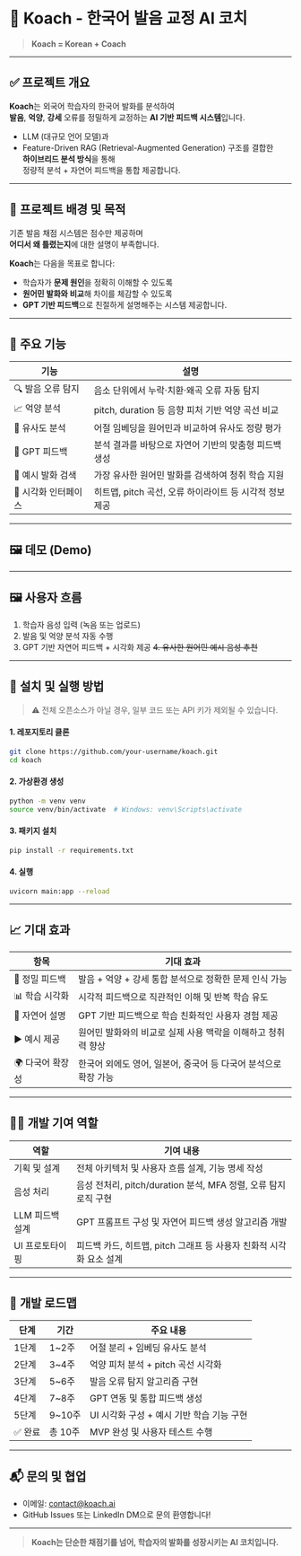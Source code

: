 # 🧠 Koach - 한국어 발음 교정 AI 코치

> **Koach = Korean + Coach**

---

## ✅ 프로젝트 개요

**Koach**는 외국어 학습자의 한국어 발화를 분석하여  
**발음**, **억양**, **강세** 오류를 정밀하게 교정하는 **AI 기반 피드백 시스템**입니다.

- LLM (대규모 언어 모델)과
- Feature-Driven RAG (Retrieval-Augmented Generation) 구조를 결합한  
  **하이브리드 분석 방식**을 통해  
  정량적 분석 + 자연어 피드백을 통합 제공합니다.

---

## 🎯 프로젝트 배경 및 목적

기존 발음 채점 시스템은 점수만 제공하며  
**어디서 왜 틀렸는지**에 대한 설명이 부족합니다.

**Koach**는 다음을 목표로 합니다:

- 학습자가 **문제 원인**을 정확히 이해할 수 있도록
- **원어민 발화와 비교**해 차이를 체감할 수 있도록
- **GPT 기반 피드백**으로 친절하게 설명해주는 시스템 제공합니다.

---

## 🧠 주요 기능

| 기능                 | 설명                                                    |
| -------------------- | ------------------------------------------------------- |
| 🔍 발음 오류 탐지    | 음소 단위에서 누락·치환·왜곡 오류 자동 탐지             |
| 📈 억양 분석         | pitch, duration 등 음향 피처 기반 억양 곡선 비교        |
| 🧠 유사도 분석       | 어절 임베딩을 원어민과 비교하여 유사도 정량 평가        |
| 💬 GPT 피드백        | 분석 결과를 바탕으로 자연어 기반의 맞춤형 피드백 생성   |
| 🔎 예시 발화 검색    | 가장 유사한 원어민 발화를 검색하여 청취 학습 지원       |
| 🎨 시각화 인터페이스 | 히트맵, pitch 곡선, 오류 하이라이트 등 시각적 정보 제공 |

---

## 🖼️ 데모 (Demo)

---

## 🖼️ 사용자 흐름

1. 학습자 음성 입력 (녹음 또는 업로드)
2. 발음 및 억양 분석 자동 수행
3. GPT 기반 자연어 피드백 + 시각화 제공
   ~~4. 유사한 원어민 예시 음성 추천~~

---

## 🚀 설치 및 실행 방법

> ⚠️ 전체 오픈소스가 아닐 경우, 일부 코드 또는 API 키가 제외될 수 있습니다.

#### 1. 레포지토리 클론

```bash
git clone https://github.com/your-username/koach.git
cd koach
```

#### 2. 가상환경 생성

```bash
python -m venv venv
source venv/bin/activate  # Windows: venv\Scripts\activate
```

#### 3. 패키지 설치

```bash
pip install -r requirements.txt
```

#### 4. 실행

```bash
uvicorn main:app --reload
```

---

## 📈 기대 효과

| 항목             | 기대 효과                                                       |
| ---------------- | --------------------------------------------------------------- |
| 🎯 정밀 피드백   | 발음 + 억양 + 강세 통합 분석으로 정확한 문제 인식 가능          |
| 📊 학습 시각화   | 시각적 피드백으로 직관적인 이해 및 반복 학습 유도               |
| 💬 자연어 설명   | GPT 기반 피드백으로 학습 친화적인 사용자 경험 제공              |
| ▶️ 예시 제공     | 원어민 발화와의 비교로 실제 사용 맥락을 이해하고 청취력 향상    |
| 🌍 다국어 확장성 | 한국어 외에도 영어, 일본어, 중국어 등 다국어 분석으로 확장 가능 |

---

## 🙋‍♂️ 개발 기여 역할

| 역할            | 기여 내용                                                           |
| --------------- | ------------------------------------------------------------------- |
| 기획 및 설계    | 전체 아키텍처 및 사용자 흐름 설계, 기능 명세 작성                   |
| 음성 처리       | 음성 전처리, pitch/duration 분석, MFA 정렬, 오류 탐지 로직 구현     |
| LLM 피드백 설계 | GPT 프롬프트 구성 및 자연어 피드백 생성 알고리즘 개발               |
| UI 프로토타이핑 | 피드백 카드, 히트맵, pitch 그래프 등 사용자 친화적 시각화 요소 설계 |

---

## 📅 개발 로드맵

| 단계    | 기간    | 주요 내용                                 |
| ------- | ------- | ----------------------------------------- |
| 1단계   | 1~2주   | 어절 분리 + 임베딩 유사도 분석            |
| 2단계   | 3~4주   | 억양 피처 분석 + pitch 곡선 시각화        |
| 3단계   | 5~6주   | 발음 오류 탐지 알고리즘 구현              |
| 4단계   | 7~8주   | GPT 연동 및 통합 피드백 생성              |
| 5단계   | 9~10주  | UI 시각화 구성 + 예시 기반 학습 기능 구현 |
| ✅ 완료 | 총 10주 | MVP 완성 및 사용자 테스트 수행            |

---

## 📬 문의 및 협업

- 이메일: [contact@koach.ai](mailto:contact@koach.ai)
- GitHub Issues 또는 LinkedIn DM으로 문의 환영합니다!

---

> **Koach는 단순한 채점기를 넘어, 학습자의 발화를 성장시키는 AI 코치입니다.**
